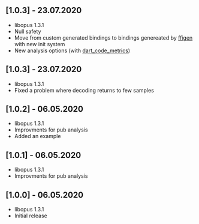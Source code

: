 ## [1.0.3] - 23.07.2020

* libopus 1.3.1
* Null safety
* Move from custom generated bindings to bindings genereated by [ffigen](https://pub.dev/packages/ffigen) with new init system
* New analysis options (with [dart_code_metrics](https://pub.dev/packages/dart_code_metrics))

## [1.0.3] - 23.07.2020

* libopus 1.3.1
* Fixed a problem where decoding returns to few samples

## [1.0.2] - 06.05.2020

* libopus 1.3.1
* Improvments for pub analysis
* Added an example

## [1.0.1] - 06.05.2020

* libopus 1.3.1
* Improvments for pub analysis

## [1.0.0] - 06.05.2020

* libopus 1.3.1
* Initial release
